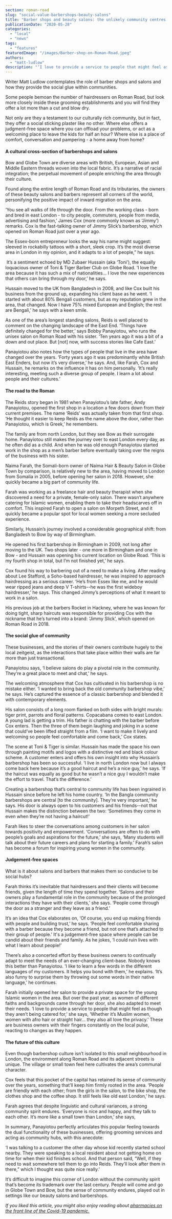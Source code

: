 ```yaml
---
section: roman-road
slug: "social-value-barbershops-beauty-salons"
title: "Barber shops and beauty salons: the unlikely community centres of Roman Road"
publicationDate: "2020-05-28"
categories: 
  - "local"
  - "news"
tags: 
  - "features"
featuredImage: "/images/Barber-shop-on-Roman-Road.jpeg"
authors: 
  - "matt-ludlow"
description: "‘I love to provide a service to people that might feel as though they aren’t being catered for,’ she says, ‘Whether it’s Muslim women, women with afro hair or straight hair… they also all love the privacy.’"
---
```


Writer Matt Ludlow contemplates the role of barber shops and salons and how they provide the social glue within communities.

Some people bemoan the number of hairdressers on Roman Road, but look more closely inside these grooming establishments and you will find they offer a lot more than a cut and blow dry.

Not only are they a testament to our culturally rich community, but in fact, they offer a social sticking plaster like no other. Where else offers a judgment-free space where you can offload your problems, or act as a welcoming place to leave the kids for half an hour? Where else is a place of comfort, conversation and pampering - a home away from home?

#### A cultural cross-section of barbershops and salons

Bow and Globe Town are diverse areas with British, European, Asian and Middle Eastern threads woven into the local fabric. It’s a narrative of racial integration; the perpetual movement of people enriching the area through their culture.

Found along the entire length of Roman Road and its tributaries, the owners of these beauty salons and barbers represent all corners of the world, personifying the positive impact of inward migration on the area.

‘You see all walks of life through the door. From the working class - born and bred in east London - to city people, commuters, people from media, advertising and fashion,’ James Cox (more commonly known as ‘Jimmy’) remarks. Cox is the fast-talking owner of Jimmy Slick’s barbershop, which opened on Roman Road just over a year ago.

The Essex-born entrepreneur looks the way his name might suggest: sleeved in rockabilly tattoos with a short, sleek crop. It’s the most diverse area in London in my opinion, and it adapts to a lot of people,” he says.

 It’s a sentiment echoed by MD Zubaer Hussain (aka ‘Toni’), the equally loquacious owner of Toni & Tiger Barber Club on Globe Road. ‘I love the area because it has such a mix of nationalities… I love the new experiences that others can bring through my door,’ he says.

Hussain moved to the UK from Bangladesh in 2008, and like Cox built his business from the ground up, expanding his client base as he went. ‘I started with about 80% Bengali customers, but as my reputation grew in the area, that changed. Now I have 75% mixed European and English; the rest are Bengali,’ he says with a keen smile. 

As one of the area’s longest standing salons, Reids is well placed to comment on the changing landscape of the East End. ‘Things have definitely changed for the better,’ says Bobby Panayiotou, who runs the unisex salon on Roman Road with his sister. ‘Ten years ago it was a bit of a down and out place. But \[not\] now, with success stories like Cafe East.’

Panayiotou also notes how the types of people that live in the area have changed over the years. ‘Forty years ago it was predominantly white British East Enders, but now it’s very diverse,’ he says. And, like Farah, Cox and Hussain, he remarks on the influence it has on him personally. ‘It’s really interesting, meeting such a diverse group of people. I learn a lot about people and their cultures.’

#### The road to the Roman

The Reids story began in 1981 when Panayiotou’s late father, Andy Panayiotou, opened the first shop in a location a few doors down from their current premises. The name ‘Reids’ was actually taken from that first shop. ‘He thought it easier to keep Reids as the name above the door, rather than Panayiotou, which is Greek,’ he remembers. 

The family are from north London, but they see Bow as their surrogate home. Panayiotou still makes the journey over to east London every day, as he often did as a child. And when he was old enough Panayiotou started work in the shop as a men’s barber before eventually taking over the reigns of the business with his sister.

Naima Farah, the Somali-born owner of Naima Hair & Beauty Salon in Globe Town by comparison, is relatively new to the area, having moved to London from Somalia in 2005, before opening her salon in 2018. However, she quickly became a big part of community life. 

Farah was working as a freelance hair and beauty therapist when she discovered a need for a private, female-only salon. There wasn’t anywhere catering for Islamic women, enabling them to take their headscarves off in comfort. This inspired Farah to open a salon on Morpeth Street, and it quickly became a popular spot for local women seeking a more secluded experience.

Similarly, Hussain’s journey involved a considerable geographical shift: from Bangladesh to Bow by way of Birmingham.

He opened his first barbershop in Birmingham in 2009, not long after moving to the UK. Two shops later - one more in Birmingham and one in Bow - and Hussain was opening his current location on Globe Road. ‘This is my fourth shop in total, but I’m not finished yet,’ he says.

Cox found his way to barbering out of a need to make a living. After reading about Lee Stafford, a Soho-based hairdresser, he was inspired to approach hairdressing as a serious career. ‘He’s from Essex like me, and he would wear ripped jeans and deep V T-shirts--he was the first wideboy hairdresser,’ he says. This changed Jimmy’s perceptions of what it meant to work in a salon. 

His previous job at the barbers Rocket in Hackney, where he was known for doing tight, sharp haircuts was responsible for providing Cox with the nickname that he’s turned into a brand: ‘Jimmy Slick’, which opened on Roman Road in 2018.

#### The social glue of community

These businesses, and the stories of their owners contribute hugely to the local zeitgeist, as the interactions that take place within their walls are far more than just transactional. 

Panayiotou says, ‘I believe salons do play a pivotal role in the community. They’re a great place to meet and chat,’ he says. 

The welcoming atmosphere that Cox has cultivated in his barbershop is no mistake either. ‘I wanted to bring back the old community barbershop vibe,’ he says. He’s captured the essence of a classic barbershop and blended it with contemporary elements. 

His salon consists of a long room flanked on both sides with bright murals: tiger print, parrots and floral patterns. Copacabana comes to east London. A young lad is getting a trim. His father is chatting with the barber before Cox enters. Then the three of them begin laughing and joking in a scene that could’ve been lifted straight from a film. ‘I want to make it lively and welcoming so people feel comfortable and come back,’ Cox states. 

The scene at Toni & Tiger is similar. Hussain has made the space his own through painting motifs and logos with a distinctive red and black colour scheme. A customer enters and offers his own insight into why Hussain’s barbershop has been so successful. ‘I live in north London now but I always come back here because it’s a good haircut and he’s a nice guy,’ he says. ‘If the haircut was equally as good but he wasn’t a nice guy I wouldn’t make the effort to travel. That’s the difference.’ 

Creating a barbershop that’s central to community life has been ingrained in Hussain since before he left his home country. ‘In the Bangla community barbershops are central \[to the community\]. They’re very important,’ he says. His door is always open to his customers and his friends--not that Hussain makes the distinction between the two: ‘Sometimes they come in even when they’re not having a haircut!’ 

Farah likes to steer the conversations among customers in her salon towards positivity and empowerment. ‘Conversations are often to do with people’s goals and aspirations for the future,’ she says, ‘Many students will talk about their future careers and plans for starting a family.’ Farah’s salon has become a forum for inspiring young women in the community. 

#### Judgement-free spaces

What is it about salons and barbers that makes them so conducive to be social hubs?

Farah thinks it’s inevitable that hairdressers and their clients will become friends, given the length of time they spend together. ‘Salons and their owners play a fundamental role in the community because of the prolonged interactions they have with their clients,’ she says. ‘People come through the door as a stranger and they leave as a friend.’

It’s an idea that Cox elaborates on, ‘Of course, you end up making friends with people and building trust,’ he says. ‘People feel comfortable sharing with a barber because they become a friend, but not one that’s attached to their group of people.’ It's a judgement-free space where people can be candid about their friends and family. As he jokes, ‘I could ruin lives with what I learn about people!’

There’s also a concerted effort by these business owners to continually adapt to meet the needs of an ever-changing client-base. Nobody knows this better than Panayiotou. ‘I like to learn a few words in the different languages of my customers. It helps you bond with them,’ he explains. ‘It’s also funny to surprise them by throwing out some words in their native language,’ he continues. 

Farah initially opened her salon to provide a private space for the young Islamic women in the area. But over the past year, as women of different faiths and backgrounds came through her door, she also adapted to meet their needs. ‘I love to provide a service to people that might feel as though they aren’t being catered for,’ she says, ‘Whether it’s Muslim women, women with afro hair or straight hair… they also all love the privacy.’ These are business owners with their fingers constantly on the local pulse, reacting to changes as they happen. 

#### The future of this culture

Even though barbershop culture isn’t isolated to this small neighbourhood in London, the environment along Roman Road and its adjacent streets is unique. The village or small town feel here cultivates the area’s communal character. 

Cox feels that this pocket of the capital has retained its sense of community over the years, something that’ll keep him firmly rooted in the area. ‘People are friendly with each other; from the girls in the salon, to the bike shop, the clothes shop and the coffee shop. It still feels like old east London,’ he says.

Farah agrees that despite linguistic and cultural variances, a strong community spirit endures. ‘Everyone is nice and happy, and they talk to each other. It’s more like a small town than London,’ she says, 

In summary, Panayiotou perfectly articulates this popular feeling towards the dual functionality of these businesses, offering grooming services and acting as community hubs, with this anecdote:  

‘I was talking to a customer the other day whose kid recently started school nearby. They were speaking to a local resident about not getting home on time for when their kid finishes school. And that person said, “Well, if they need to wait somewhere tell them to go into Reids. They’ll look after them in there,” which I thought was quite nice really.’

It’s difficult to imagine this corner of London without the community spirit that’s become its trademark over the last century. People will come and go in Globe Town and Bow, but the sense of community endures, played out in settings like our beauty salons and barbershops.

_If you liked this article, you might also enjoy reading about_ [_pharmacies on the front line of the Covid-19 pandemic._](https://romanroadlondon.com/massingham-chemist-sinclairs-pharmacy-covid-19/)
